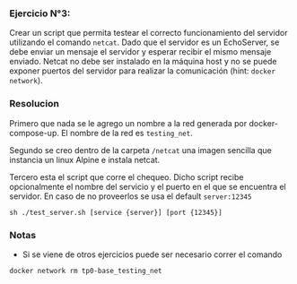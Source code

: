 ### Ejercicio N°3:

Crear un script que permita testear el correcto funcionamiento del servidor utilizando el comando `netcat`. Dado que el servidor es un EchoServer, se debe enviar un mensaje el servidor y esperar recibir el mismo mensaje enviado. Netcat no debe ser instalado en la máquina host y no se puede exponer puertos del servidor para realizar la comunicación (hint: `docker network`).

### Resolucion

Primero que nada se le agrego un nombre a la red generada por docker-compose-up. El nombre de la red es `testing_net`.

Segundo se creo dentro de la carpeta `/netcat` una imagen sencilla que instancia un linux Alpine e instala netcat.

Tercero esta el script que corre el chequeo. Dicho script recibe opcionalmente el nombre del servicio y el puerto en el que se encuentra el servidor. En caso de no proveerlos se usa el default `server:12345`

```
sh ./test_server.sh [service {server}] [port {12345}]
```

### Notas

- Si se viene de otros ejercicios puede ser necesario correr el comando

```
docker network rm tp0-base_testing_net
```
